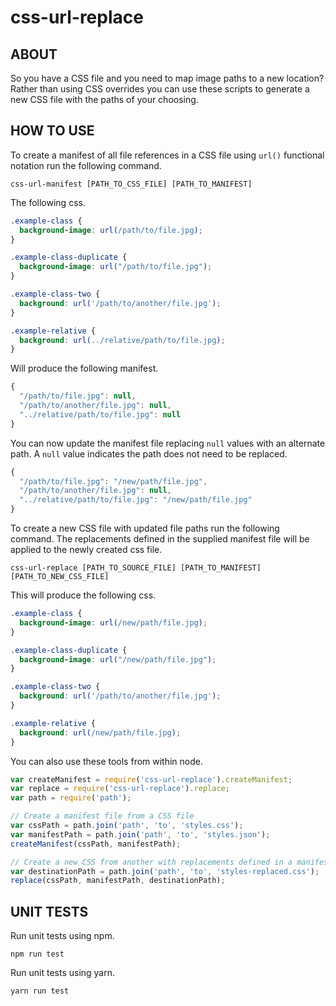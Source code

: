 # css-url-replace

## ABOUT

So you have a CSS file and you need to map image paths to a new location? Rather than using CSS overrides you can use these scripts to generate a new CSS file with the paths of your choosing.

## HOW TO USE

To create a manifest of all file references in a CSS file using `url()` functional notation run the following command.

```
css-url-manifest [PATH_TO_CSS_FILE] [PATH_TO_MANIFEST]
```

The following css.

```css
.example-class {
  background-image: url(/path/to/file.jpg);
}

.example-class-duplicate {
  background-image: url("/path/to/file.jpg");
}

.example-class-two {
  background: url('/path/to/another/file.jpg');
}

.example-relative {
  background: url(../relative/path/to/file.jpg);
}
```

Will produce the following manifest.

```javascript
{
  "/path/to/file.jpg": null,
  "/path/to/another/file.jpg": null,
  "../relative/path/to/file.jpg": null
}
```

You can now update the manifest file replacing `null` values with an alternate path. A `null` value indicates the path does not need to be replaced.

```javascript
{
  "/path/to/file.jpg": "/new/path/file.jpg",
  "/path/to/another/file.jpg": null,
  "../relative/path/to/file.jpg": "/new/path/file.jpg"
}
```

To create a new CSS file with updated file paths run the following command. The replacements defined in the supplied manifest file will be applied to the newly created css file.

```
css-url-replace [PATH_TO_SOURCE_FILE] [PATH_TO_MANIFEST] [PATH_TO_NEW_CSS_FILE]
```

This will produce the following css.

```css
.example-class {
  background-image: url(/new/path/file.jpg);
}

.example-class-duplicate {
  background-image: url("/new/path/file.jpg");
}

.example-class-two {
  background: url('/path/to/another/file.jpg');
}

.example-relative {
  background: url(/new/path/file.jpg);
}
```

You can also use these tools from within node.

```javascript
var createManifest = require('css-url-replace').createManifest;
var replace = require('css-url-replace').replace;
var path = require('path');

// Create a manifest file from a CSS file
var cssPath = path.join('path', 'to', 'styles.css');
var manifestPath = path.join('path', 'to', 'styles.json');
createManifest(cssPath, manifestPath);

// Create a new CSS from another with replacements defined in a manifest
var destinationPath = path.join('path', 'to', 'styles-replaced.css');
replace(cssPath, manifestPath, destinationPath);
```

## UNIT TESTS

Run unit tests using npm.

```
npm run test
```

Run unit tests using yarn.

```
yarn run test
```

